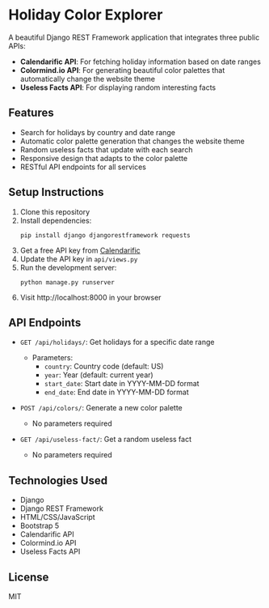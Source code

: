 # Holiday Color Explorer

A beautiful Django REST Framework application that integrates three public APIs:
- **Calendarific API**: For fetching holiday information based on date ranges
- **Colormind.io API**: For generating beautiful color palettes that automatically change the website theme
- **Useless Facts API**: For displaying random interesting facts

## Features

- Search for holidays by country and date range
- Automatic color palette generation that changes the website theme
- Random useless facts that update with each search
- Responsive design that adapts to the color palette
- RESTful API endpoints for all services

## Setup Instructions

1. Clone this repository
2. Install dependencies:
   ```
   pip install django djangorestframework requests
   ```
3. Get a free API key from [Calendarific](https://calendarific.com/)
4. Update the API key in `api/views.py`
5. Run the development server:
   ```
   python manage.py runserver
   ```
6. Visit http://localhost:8000 in your browser

## API Endpoints

- `GET /api/holidays/`: Get holidays for a specific date range
  - Parameters:
    - `country`: Country code (default: US)
    - `year`: Year (default: current year)
    - `start_date`: Start date in YYYY-MM-DD format
    - `end_date`: End date in YYYY-MM-DD format

- `POST /api/colors/`: Generate a new color palette
  - No parameters required

- `GET /api/useless-fact/`: Get a random useless fact
  - No parameters required

## Technologies Used

- Django
- Django REST Framework
- HTML/CSS/JavaScript
- Bootstrap 5
- Calendarific API
- Colormind.io API
- Useless Facts API

## License

MIT